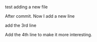 test adding a new file

After commit. Now I add a new line

add the 3rd line

Add the 4th line to make it more interesting.